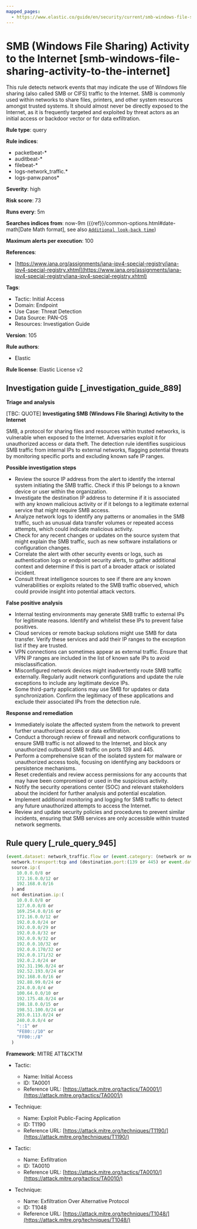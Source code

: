 ```yaml
---
mapped_pages:
  - https://www.elastic.co/guide/en/security/current/smb-windows-file-sharing-activity-to-the-internet.html
---
```


# SMB (Windows File Sharing) Activity to the Internet [smb-windows-file-sharing-activity-to-the-internet]

This rule detects network events that may indicate the use of Windows file sharing (also called SMB or CIFS) traffic to the Internet. SMB is commonly used within networks to share files, printers, and other system resources amongst trusted systems. It should almost never be directly exposed to the Internet, as it is frequently targeted and exploited by threat actors as an initial access or backdoor vector or for data exfiltration.

**Rule type**: query

**Rule indices**:

* packetbeat-*
* auditbeat-*
* filebeat-*
* logs-network_traffic.*
* logs-panw.panos*

**Severity**: high

**Risk score**: 73

**Runs every**: 5m

**Searches indices from**: now-9m ({{ref}}/common-options.html#date-math[Date Math format], see also [`Additional look-back time`](docs-content://solutions/security/detect-and-alert/create-detection-rule.md#rule-schedule))

**Maximum alerts per execution**: 100

**References**:

* [https://www.iana.org/assignments/iana-ipv4-special-registry/iana-ipv4-special-registry.xhtml](https://www.iana.org/assignments/iana-ipv4-special-registry/iana-ipv4-special-registry.xhtml)

**Tags**:

* Tactic: Initial Access
* Domain: Endpoint
* Use Case: Threat Detection
* Data Source: PAN-OS
* Resources: Investigation Guide

**Version**: 105

**Rule authors**:

* Elastic

**Rule license**: Elastic License v2

## Investigation guide [_investigation_guide_889]

**Triage and analysis**

[TBC: QUOTE]
**Investigating SMB (Windows File Sharing) Activity to the Internet**

SMB, a protocol for sharing files and resources within trusted networks, is vulnerable when exposed to the Internet. Adversaries exploit it for unauthorized access or data theft. The detection rule identifies suspicious SMB traffic from internal IPs to external networks, flagging potential threats by monitoring specific ports and excluding known safe IP ranges.

**Possible investigation steps**

* Review the source IP address from the alert to identify the internal system initiating the SMB traffic. Check if this IP belongs to a known device or user within the organization.
* Investigate the destination IP address to determine if it is associated with any known malicious activity or if it belongs to a legitimate external service that might require SMB access.
* Analyze network logs to identify any patterns or anomalies in the SMB traffic, such as unusual data transfer volumes or repeated access attempts, which could indicate malicious activity.
* Check for any recent changes or updates on the source system that might explain the SMB traffic, such as new software installations or configuration changes.
* Correlate the alert with other security events or logs, such as authentication logs or endpoint security alerts, to gather additional context and determine if this is part of a broader attack or isolated incident.
* Consult threat intelligence sources to see if there are any known vulnerabilities or exploits related to the SMB traffic observed, which could provide insight into potential attack vectors.

**False positive analysis**

* Internal testing environments may generate SMB traffic to external IPs for legitimate reasons. Identify and whitelist these IPs to prevent false positives.
* Cloud services or remote backup solutions might use SMB for data transfer. Verify these services and add their IP ranges to the exception list if they are trusted.
* VPN connections can sometimes appear as external traffic. Ensure that VPN IP ranges are included in the list of known safe IPs to avoid misclassification.
* Misconfigured network devices might inadvertently route SMB traffic externally. Regularly audit network configurations and update the rule exceptions to include any legitimate device IPs.
* Some third-party applications may use SMB for updates or data synchronization. Confirm the legitimacy of these applications and exclude their associated IPs from the detection rule.

**Response and remediation**

* Immediately isolate the affected system from the network to prevent further unauthorized access or data exfiltration.
* Conduct a thorough review of firewall and network configurations to ensure SMB traffic is not allowed to the Internet, and block any unauthorized outbound SMB traffic on ports 139 and 445.
* Perform a comprehensive scan of the isolated system for malware or unauthorized access tools, focusing on identifying any backdoors or persistence mechanisms.
* Reset credentials and review access permissions for any accounts that may have been compromised or used in the suspicious activity.
* Notify the security operations center (SOC) and relevant stakeholders about the incident for further analysis and potential escalation.
* Implement additional monitoring and logging for SMB traffic to detect any future unauthorized attempts to access the Internet.
* Review and update security policies and procedures to prevent similar incidents, ensuring that SMB services are only accessible within trusted network segments.


## Rule query [_rule_query_945]

```js
(event.dataset: network_traffic.flow or (event.category: (network or network_traffic))) and
  network.transport:tcp and (destination.port:(139 or 445) or event.dataset:zeek.smb) and
  source.ip:(
    10.0.0.0/8 or
    172.16.0.0/12 or
    192.168.0.0/16
  ) and
  not destination.ip:(
    10.0.0.0/8 or
    127.0.0.0/8 or
    169.254.0.0/16 or
    172.16.0.0/12 or
    192.0.0.0/24 or
    192.0.0.0/29 or
    192.0.0.8/32 or
    192.0.0.9/32 or
    192.0.0.10/32 or
    192.0.0.170/32 or
    192.0.0.171/32 or
    192.0.2.0/24 or
    192.31.196.0/24 or
    192.52.193.0/24 or
    192.168.0.0/16 or
    192.88.99.0/24 or
    224.0.0.0/4 or
    100.64.0.0/10 or
    192.175.48.0/24 or
    198.18.0.0/15 or
    198.51.100.0/24 or
    203.0.113.0/24 or
    240.0.0.0/4 or
    "::1" or
    "FE80::/10" or
    "FF00::/8"
  )
```

**Framework**: MITRE ATT&CKTM

* Tactic:

    * Name: Initial Access
    * ID: TA0001
    * Reference URL: [https://attack.mitre.org/tactics/TA0001/](https://attack.mitre.org/tactics/TA0001/)

* Technique:

    * Name: Exploit Public-Facing Application
    * ID: T1190
    * Reference URL: [https://attack.mitre.org/techniques/T1190/](https://attack.mitre.org/techniques/T1190/)

* Tactic:

    * Name: Exfiltration
    * ID: TA0010
    * Reference URL: [https://attack.mitre.org/tactics/TA0010/](https://attack.mitre.org/tactics/TA0010/)

* Technique:

    * Name: Exfiltration Over Alternative Protocol
    * ID: T1048
    * Reference URL: [https://attack.mitre.org/techniques/T1048/](https://attack.mitre.org/techniques/T1048/)



